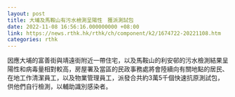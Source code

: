 ```yaml
---
layout: post
title: 大埔及馬鞍山有污水檢測呈陽性　獲派測試包
date: 2022-11-08 16:56:16.000000000 +08:00
link: https://news.rthk.hk/rthk/ch/component/k2/1674722-20221108.htm
categories: rthk
---
```


因應大埔的富善街與靖遠街附近一帶住宅，以及馬鞍山的利安邨的污水檢測結果呈陽性和病毒量相對較高，房屋署及當區的民政事務處將會陸續向有關地點的居民、在地工作清潔員工，以及物業管理員工，派發合共約3萬5千個快速抗原測試包，供他們自行檢測，以輔助識別感染者。
